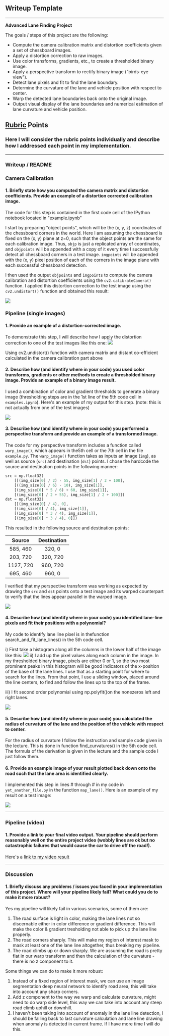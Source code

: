 ## Writeup Template


---

**Advanced Lane Finding Project**

The goals / steps of this project are the following:

* Compute the camera calibration matrix and distortion coefficients given a set of chessboard images.
* Apply a distortion correction to raw images.
* Use color transforms, gradients, etc., to create a thresholded binary image.
* Apply a perspective transform to rectify binary image ("birds-eye view").
* Detect lane pixels and fit to find the lane boundary.
* Determine the curvature of the lane and vehicle position with respect to center.
* Warp the detected lane boundaries back onto the original image.
* Output visual display of the lane boundaries and numerical estimation of lane curvature and vehicle position.

## [Rubric](https://review.udacity.com/#!/rubrics/571/view) Points

### Here I will consider the rubric points individually and describe how I addressed each point in my implementation.  

---

### Writeup / README

### Camera Calibration

#### 1. Briefly state how you computed the camera matrix and distortion coefficients. Provide an example of a distortion corrected calibration image.

The code for this step is contained in the first code cell of the IPython notebook located in "example.ipynb"

I start by preparing "object points", which will be the (x, y, z) coordinates of the chessboard corners in the world. Here I am assuming the chessboard is fixed on the (x, y) plane at z=0, such that the object points are the same for each calibration image.  Thus, `objp` is just a replicated array of coordinates, and `objpoints` will be appended with a copy of it every time I successfully detect all chessboard corners in a test image.  `imgpoints` will be appended with the (x, y) pixel position of each of the corners in the image plane with each successful chessboard detection.  

I then used the output `objpoints` and `imgpoints` to compute the camera calibration and distortion coefficients using the `cv2.calibrateCamera()` function.  I applied this distortion correction to the test image using the `cv2.undistort()` function and obtained this result: 

<img src="output_images/chessboard_undistort.png">

### Pipeline (single images)

#### 1. Provide an example of a distortion-corrected image.

To demonstrate this step, I will describe how I apply the distortion correction to one of the test images like this one:
<img src="output_images/testimage_undistort.png">

Using cv2.undistort() function with camera matrix and distant co-efficient calculated in the camera calibration part above

#### 2. Describe how (and identify where in your code) you used color transforms, gradients or other methods to create a thresholded binary image.  Provide an example of a binary image result.

I used a combination of color and gradient thresholds to generate a binary image (thresholding steps are in the 1st line of the 5th code cell in `examples.ipynb`).  Here's an example of my output for this step.  (note: this is not actually from one of the test images)

<img src="output_images/testimage_treshold.png">

#### 3. Describe how (and identify where in your code) you performed a perspective transform and provide an example of a transformed image.

The code for my perspective transform includes a function called `warp_image()`, which appears in the5th cell or  the 7th cell in the file `example.py`.  The `warp_image()` function takes as inputs an image (`img`), as well as source (`src`) and destination (`dst`) points.  I chose the hardcode the source and destination points in the following manner:

```python
src = np.float32(
    [[(img_size[0] / 2) - 55, img_size[1] / 2 + 100],
    [((img_size[0] / 6) - 10), img_size[1]],
    [(img_size[0] * 5 / 6) + 60, img_size[1]],
    [(img_size[0] / 2 + 55), img_size[1] / 2 + 100]])
dst = np.float32(
    [[(img_size[0] / 4), 0],
    [(img_size[0] / 4), img_size[1]],
    [(img_size[0] * 3 / 4), img_size[1]],
    [(img_size[0] * 3 / 4), 0]])
```

This resulted in the following source and destination points:

| Source        | Destination   | 
|:-------------:|:-------------:| 
| 585, 460      | 320, 0        | 
| 203, 720      | 320, 720      |
| 1127, 720     | 960, 720      |
| 695, 460      | 960, 0        |

I verified that my perspective transform was working as expected by drawing the `src` and `dst` points onto a test image and its warped counterpart to verify that the lines appear parallel in the warped image.

<img src="output_images/testimage_warped_straight.png">

#### 4. Describe how (and identify where in your code) you identified lane-line pixels and fit their positions with a polynomial?

My code to identify lane line pixel is in thefunction search_and_fit_lane_lines() in the 5th code cell.

i) First take a histogram along all the columns in the lower half of the image like this:
<img src="output_images/histogram.png">
ii)  I add up the pixel values along each column in the image. In my thresholded binary image, pixels are either 0 or 1, so the two most prominent peaks in this histogram will be good indicators of the x-position of the base of the lane lines. I use that as a starting point for where to search for the lines. From that point, I use a sliding window, placed around the line centers, to find and follow the lines up to the top of the frame.

iii) I fit second order polynomial using np.polyfit()on the nonezeros left and right lanes.


<img src="output_images/testimage_linefitted.png">

#### 5. Describe how (and identify where in your code) you calculated the radius of curvature of the lane and the position of the vehicle with respect to center.

For the radius of curvature I follow the instruction and sample code given in the lecture. This is done in function find_curvatures() in the 5th code cell. The formula of the derivation is given in the lecture and the sample code I just follow them.

#### 6. Provide an example image of your result plotted back down onto the road such that the lane area is identified clearly.

I implemented this step in lines # through # in my code in `yet_another_file.py` in the function `map_lane()`.  Here is an example of my result on a test image:

<img src="output_images/testimage_curvature.png">

---

### Pipeline (video)

#### 1. Provide a link to your final video output.  Your pipeline should perform reasonably well on the entire project video (wobbly lines are ok but no catastrophic failures that would cause the car to drive off the road!).

Here's a [link to my video result](./project_video.mp4)

---

### Discussion

#### 1. Briefly discuss any problems / issues you faced in your implementation of this project.  Where will your pipeline likely fail?  What could you do to make it more robust?

Yes my pipeline will likely fail in various scenarios, some of them are:
1) The road surface is light in color, making the lane lines not so discernable either in color difference or gradient difference. This will make the color & gradient tresholding not able to pick up the lane line properly.
2) The road corners sharply. This will make my region of interest mask to mask at least one of the lane line altogether, thus breaking my pipeline.
3) The road climbs up or down sharply. We are assuming the road is pretty flat in our warp transform and then the calculation of the curvature - there is no z component to it.

Some things we can do to make it more robust:
1) Instead of a fixed region of interest mask, we can use an image segmentation deep neural network to identify road area, this will take into account any sharp corners.
2) Add z component to the way we warp and calculate curvature, might need to do warp side level, this way we can take into account any steep road climb uphill or downhill.
3) I haven't been taking into account of anomaly in the lane line detection, I should be falling back to last curvature calculation and lane line drawing when anomaly is detected in current frame. If I have more time I will do this.
